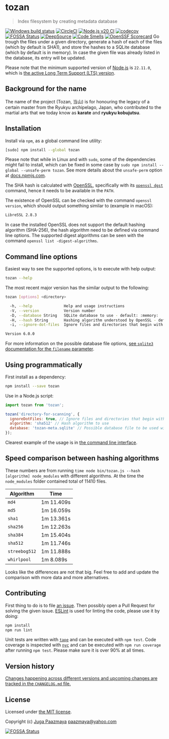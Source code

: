 # tozan

> Index filesystem by creating metadata database

[![Windows build status](https://ci.appveyor.com/api/projects/status/bd4af4tkql7usxwq/branch/master?svg=true)](https://ci.appveyor.com/project/paazmaya/tozan/branch/master)
[![CircleCI](https://circleci.com/gh/paazmaya/tozan.svg?style=svg)](https://circleci.com/gh/paazmaya/tozan)
[![Node.js v20 CI](https://github.com/paazmaya/tozan/actions/workflows/linting-and-unit-testing.yml/badge.svg)](https://github.com/paazmaya/tozan/actions/workflows/linting-and-unit-testing.yml)
[![codecov](https://codecov.io/gh/paazmaya/tozan/branch/master/graph/badge.svg)](https://codecov.io/gh/paazmaya/tozan)
[![FOSSA Status](https://app.fossa.io/api/projects/git%2Bgithub.com%2Fpaazmaya%2Ftozan.svg?type=shield)](https://app.fossa.io/projects/git%2Bgithub.com%2Fpaazmaya%2Ftozan?ref=badge_shield)
[![DeepSource](https://deepsource.io/gh/paazmaya/tozan.svg/?label=active+issues&show_trend=true&token=5S_Ijf0eG_jzMUpAb3Dwn7CU)](https://deepsource.io/gh/paazmaya/tozan/?ref=repository-badge)
[![Code Smells](https://sonarcloud.io/api/project_badges/measure?project=paazmaya_tozan&metric=code_smells)](https://sonarcloud.io/dashboard?id=paazmaya_tozan)
[![OpenSSF Scorecard](htt‌ps://api.securityscorecards.dev/projects/github.com/paazmaya/tozan/badge)](htt‌ps://securityscorecards.dev/viewer/?uri=github.com/paazmaya/tozan)
Go trough the files under a given directory, generate a hash of each of the files (which by default is SHA1), and store the hashes to a SQLite database (which by default is in memory).
In case the given file was already listed in the database, its entry will be updated.

Please note that the minimum supported version of [Node.js](https://nodejs.org/en/) is `22.11.0`, which is [the active Long Term Support (LTS) version](https://github.com/nodejs/Release#release-schedule).

## Background for the name

The name of the project (Tozan, 当山) is for honouring the legacy of a certain master from the Ryukyu archipelago, Japan, who contributed to the martial arts that we today know as **karate** and **ryukyu kobujutsu**.

## Installation

Install via `npm`, as a global command line utility:

```sh
[sudo] npm install --global tozan
```

Please note that while in Linux and with `sudo`, some of the dependencies might fail to install,
which can be fixed in some case by `sudo npm install --global --unsafe-perm tozan`.
See more details about the `unsafe-perm` option at [docs.npmjs.com](https://docs.npmjs.com/misc/config#unsafe-perm).

The SHA hash is calculated with [OpenSSL](https://www.openssl.org/), specifically with its [`openssl dgst`](https://wiki.openssl.org/index.php/Manual:Dgst(1)) command, hence it needs to be available in the `PATH`.

The existence of OpenSSL can be checked with the command `openssl version`, which should output something similar to (example in macOS):

```sh
LibreSSL 2.8.3
```

In case the installed OpenSSL does not support the default hashing algorithm (SHA-256),
the hash algorithm need to be defined via command line options.
The supported digest algorithms can be seen with the command `openssl list -digest-algorithms`.

## Command line options

Easiest way to see the supported options, is to execute with help output:

```sh
tozan --help
```

The most recent major version has the similar output to the following:

```sh
tozan [options] <directory>

  -h, --help              Help and usage instructions
  -V, --version           Version number
  -D, --database String   SQLite database to use - default: :memory:
  -H, --hash String       Hashing algorithm understood by OpenSSL - default: sha1
  -i, --ignore-dot-files  Ignore files and directories that begin with a dot

Version 6.0.0
```

For more information on the possible database file options, [see `sqlite3` documentation for the `filename` parameter](https://github.com/JoshuaWise/better-sqlite3/wiki/API#new-databasepath-options).

## Using programmatically

First install as a dependency:

```sh
npm install --save tozan
```

Use in a Node.js script:

```js
import tozan from 'tozan';

tozan('directory-for-scanning', {
  ignoreDotFiles: true, // Ignore files and directories that begin with a dot
  algorithm: 'sha512' // Hash algorithm to use
  database: 'tozan-meta.sqlite' // Possible database file to be used with SQLite
});
```

Clearest example of the usage is in [the command line interface](./bin/tozan.js).

## Speed comparison between hashing algorithms

These numbers are from running `time node bin/tozan.js --hash [algorithm] node_modules` with different algorithms.
At the time the `node_modules` folder contained total of 11410 files.

Algorithm     | Time
--------------|------------
`md4`         | 1m 11.409s
`md5`         | 1m 16.059s
`sha1`        | 1m 13.361s
`sha256`      | 1m 12.263s
`sha384`      | 1m 15.404s
`sha512`      | 1m 11.746s
`streebog512` | 1m 11.888s
`whirlpool`   | 1m 8.089s

Looks like the differences are not that big. Feel free to add and update the comparison with
more data and more alternatives.

## Contributing

First thing to do is to file [an issue](https://github.com/paazmaya/tozan/issues).
Then possibly open a Pull Request for solving the given issue.
[ESLint](http://eslint.org/) is used for linting the code, please use it by doing:

```sh
npm install
npm run lint
```

Unit tests are written with [`tape`](https://github.com/substack/tape) and can be executed with `npm test`.
Code coverage is inspected with [`nyc`](https://github.com/istanbuljs/nyc) and
can be executed with `npm run coverage` after running `npm test`.
Please make sure it is over 90% at all times.

## Version history

[Changes happening across different versions and upcoming changes are tracked in the `CHANGELOG.md` file.](CHANGELOG.md)

## License

Licensed under [the MIT license](LICENSE).

Copyright (c) [Juga Paazmaya](https://paazmaya.fi) <paazmaya@yahoo.com>

[![FOSSA Status](https://app.fossa.io/api/projects/git%2Bgithub.com%2Fpaazmaya%2Ftozan.svg?type=large)](https://app.fossa.io/projects/git%2Bgithub.com%2Fpaazmaya%2Ftozan?ref=badge_large)
